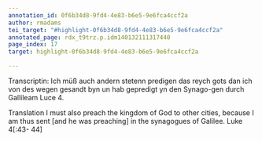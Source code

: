 ```yaml
---
annotation_id: 0f6b34d8-9fd4-4e83-b6e5-9e6fca4ccf2a
author: rmadams
tei_target: "#highlight-0f6b34d8-9fd4-4e83-b6e5-9e6fca4ccf2a"
annotated_page: rdx_t9trz.p.idm140132111317440
page_index: 17
target: highlight-0f6b34d8-9fd4-4e83-b6e5-9e6fca4ccf2a

---
```

Transcriptin: Ich müß auch andern stetenn predigen das reych gots dan ich von des wegen gesandt byn un hab gepredigt yn den Synago-gen durch
Gallileam Luce 4.

Translation
I must also preach the kingdom of God to other cities, because I am thus
sent [and he was preaching] in the synagogues of Galilee. Luke 4[:43-
 44]
